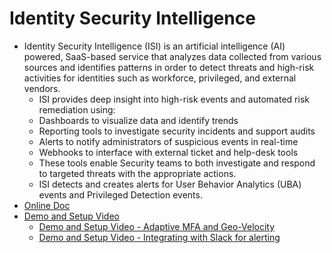 # Identity Security Intelligence
 - Identity Security Intelligence (ISI) is an artificial intelligence (AI) powered, SaaS-based service that analyzes data collected from various sources and identifies patterns in order to detect threats and high-risk activities for identities such as workforce, privileged, and external vendors.
   - ISI provides deep insight into high-risk events and automated risk remediation using:
   - Dashboards to visualize data and identify trends
   - Reporting tools to investigate security incidents and support audits
   - Alerts to notify administrators of suspicious events in real-time
   - Webhooks to interface with external ticket and help-desk tools
   - These tools enable Security teams to both investigate and respond to targeted threats with the appropriate actions.
   - ISI detects and creates alerts for User Behavior Analytics (UBA) events and Privileged Detection events.
 - [Online Doc](https://docs.cyberark.com/ISI/Latest/en/Content/ISI/What-is-ISI.htm)
 - [Demo and Setup Video](https://www.youtube.com/watch?v=I8mdIcfiQds)
   - [Demo and Setup Video - Adaptive MFA and Geo-Velocity](https://www.youtube.com/watch?v=urzmV_A1x7E&t=0s)
   - [Demo and Setup Video - Integrating with Slack for alerting](https://www.youtube.com/watch?v=n-JbKLO_DVU&t=0s)

